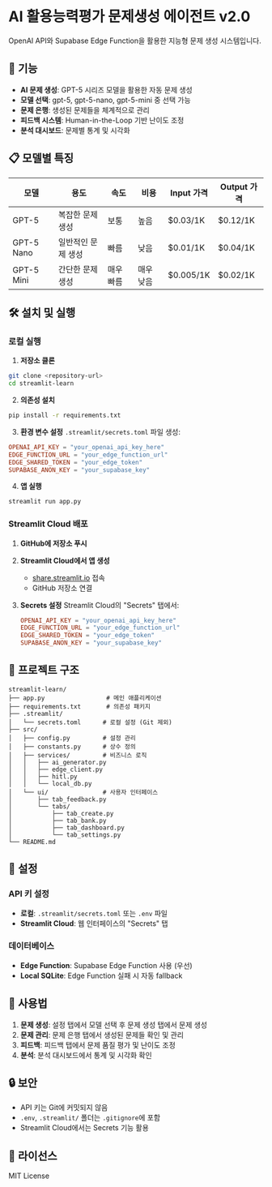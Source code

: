# AI 활용능력평가 문제생성 에이전트 v2.0

OpenAI API와 Supabase Edge Function을 활용한 지능형 문제 생성 시스템입니다.

## 🚀 기능

- **AI 문제 생성**: GPT-5 시리즈 모델을 활용한 자동 문제 생성
- **모델 선택**: gpt-5, gpt-5-nano, gpt-5-mini 중 선택 가능
- **문제 은행**: 생성된 문제들을 체계적으로 관리
- **피드백 시스템**: Human-in-the-Loop 기반 난이도 조정
- **분석 대시보드**: 문제별 통계 및 시각화

## 📋 모델별 특징

| 모델 | 용도 | 속도 | 비용 | Input 가격 | Output 가격 |
|------|------|------|------|------------|-------------|
| GPT-5 | 복잡한 문제 생성 | 보통 | 높음 | $0.03/1K | $0.12/1K |
| GPT-5 Nano | 일반적인 문제 생성 | 빠름 | 낮음 | $0.01/1K | $0.04/1K |
| GPT-5 Mini | 간단한 문제 생성 | 매우 빠름 | 매우 낮음 | $0.005/1K | $0.02/1K |

## 🛠️ 설치 및 실행

### 로컬 실행

1. **저장소 클론**
```bash
git clone <repository-url>
cd streamlit-learn
```

2. **의존성 설치**
```bash
pip install -r requirements.txt
```

3. **환경 변수 설정**
`.streamlit/secrets.toml` 파일 생성:
```toml
OPENAI_API_KEY = "your_openai_api_key_here"
EDGE_FUNCTION_URL = "your_edge_function_url"
EDGE_SHARED_TOKEN = "your_edge_token"
SUPABASE_ANON_KEY = "your_supabase_key"
```

4. **앱 실행**
```bash
streamlit run app.py
```

### Streamlit Cloud 배포

1. **GitHub에 저장소 푸시**

2. **Streamlit Cloud에서 앱 생성**
   - [share.streamlit.io](https://share.streamlit.io) 접속
   - GitHub 저장소 연결

3. **Secrets 설정**
   Streamlit Cloud의 "Secrets" 탭에서:
   ```toml
   OPENAI_API_KEY = "your_openai_api_key_here"
   EDGE_FUNCTION_URL = "your_edge_function_url"
   EDGE_SHARED_TOKEN = "your_edge_token"
   SUPABASE_ANON_KEY = "your_supabase_key"
   ```

## 📁 프로젝트 구조

```
streamlit-learn/
├── app.py                 # 메인 애플리케이션
├── requirements.txt       # 의존성 패키지
├── .streamlit/
│   └── secrets.toml      # 로컬 설정 (Git 제외)
├── src/
│   ├── config.py         # 설정 관리
│   ├── constants.py      # 상수 정의
│   ├── services/         # 비즈니스 로직
│   │   ├── ai_generator.py
│   │   ├── edge_client.py
│   │   ├── hitl.py
│   │   └── local_db.py
│   └── ui/               # 사용자 인터페이스
│       ├── tab_feedback.py
│       └── tabs/
│           ├── tab_create.py
│           ├── tab_bank.py
│           ├── tab_dashboard.py
│           └── tab_settings.py
└── README.md
```

## 🔧 설정

### API 키 설정

- **로컬**: `.streamlit/secrets.toml` 또는 `.env` 파일
- **Streamlit Cloud**: 웹 인터페이스의 "Secrets" 탭

### 데이터베이스

- **Edge Function**: Supabase Edge Function 사용 (우선)
- **Local SQLite**: Edge Function 실패 시 자동 fallback

## 🎯 사용법

1. **문제 생성**: 설정 탭에서 모델 선택 후 문제 생성 탭에서 문제 생성
2. **문제 관리**: 문제 은행 탭에서 생성된 문제들 확인 및 관리
3. **피드백**: 피드백 탭에서 문제 품질 평가 및 난이도 조정
4. **분석**: 분석 대시보드에서 통계 및 시각화 확인

## 🔒 보안

- API 키는 Git에 커밋되지 않음
- `.env`, `.streamlit/` 폴더는 `.gitignore`에 포함
- Streamlit Cloud에서는 Secrets 기능 활용

## 📝 라이선스

MIT License

